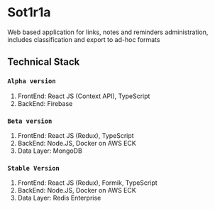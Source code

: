 # Sot1r1a

Web based application for links, notes and reminders administration, includes classification and export to ad-hoc formats

## Technical Stack

### `Alpha version`

1. FrontEnd: React JS (Context API), TypeScript
2. BackEnd: Firebase

### `Beta version`
1. FrontEnd: React JS (Redux), TypeScript
2. BackEnd: Node.JS, Docker on AWS ECK
3. Data Layer: MongoDB

### `Stable Version`
1. FrontEnd: React JS (Redux), Formik, TypeScript
2. BackEnd: Node.JS, Docker on AWS ECK
3. Data Layer: Redis Enterprise
